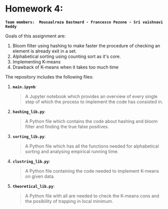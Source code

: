 # Homework 4:
__`Team members:  Mousaalreza Dastmard - Francesco Pezone - Sri vaishnavi  Reddy`__

Goals of this assignment are: 
1. Bloom filter using hashing to make faster the procedure of checking an element is already exit in a set.
2. Alphabetical sorting using counting sort as it's core.
3. Implementing K-means
4. Drawback of K-means when it takes too much time

 
The repository includes the following files:
1. __`main.ipynb`__: 
     > A Jupyter notebook which provides an overview of every single step of which the process to implement the code has                     consisted in.
			
2. __`hashing_lib.py`__:
      > A Python file which contains the code about hashing and bloom filter and finding the true false positives. 

3. __`sorting_lib.py`__:
      > A Python file which has all the functions needed for alphabetical sorting and analysing empirical running time. 
      
4. __`clustring_lib.py`__:
      > A Python file containing the code needed to implement K-means on given data.
      
5. __`theoretical_lib.py`__:
      > A Python file with all are needed to check the K-means cons and the posibility of trapping in local minimum. 
